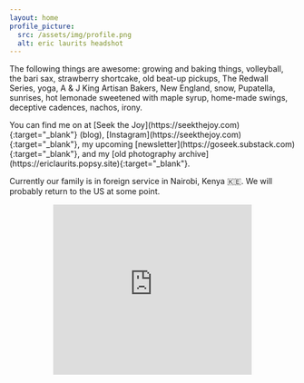 ```yaml
---
layout: home
profile_picture:
  src: /assets/img/profile.png
  alt: eric laurits headshot
---
```


<p>
  The following things are awesome: growing and baking things, volleyball, the bari sax, strawberry shortcake, old beat-up pickups, The Redwall Series, yoga, A & J King Artisan Bakers, New England, snow, Pupatella, sunrises, hot lemonade sweetened with maple syrup, home-made swings, deceptive cadences, nachos, irony.
</p>

<p>
You can find me on at [Seek the Joy](https://seekthejoy.com){:target="_blank"}  (blog), [Instagram](https://seekthejoy.com){:target="_blank"}, my upcoming [newsletter](https://goseek.substack.com){:target="_blank"}, and my [old photography archive](https://ericlaurits.popsy.site){:target="_blank"}.
</p>
<p>
Currently our family is in foreign service in Nairobi, Kenya 🇰🇪. We will probably return to the US at some point.
</p>
<p align="center"><iframe src="https://goseek.substack.com/embed" width="350" height="300" style="border:1px solid #FFFFFF; background:white;" frameborder="0" scrolling="no"></iframe></p>
